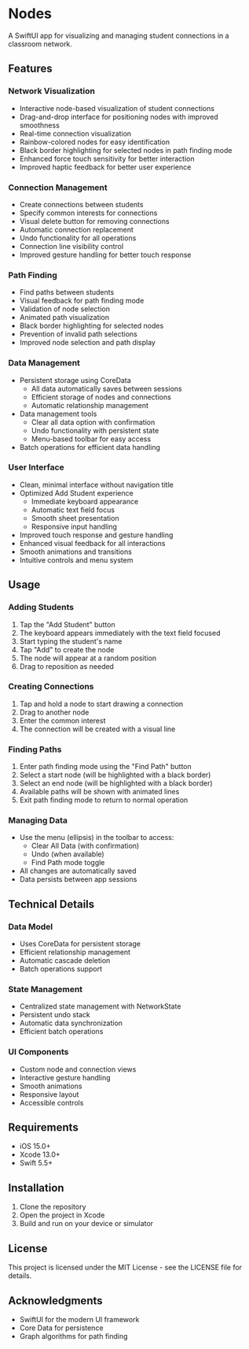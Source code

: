 # Nodes

A SwiftUI app for visualizing and managing student connections in a classroom network.

## Features

### Network Visualization
- Interactive node-based visualization of student connections
- Drag-and-drop interface for positioning nodes with improved smoothness
- Real-time connection visualization
- Rainbow-colored nodes for easy identification
- Black border highlighting for selected nodes in path finding mode
- Enhanced force touch sensitivity for better interaction
- Improved haptic feedback for better user experience

### Connection Management
- Create connections between students
- Specify common interests for connections
- Visual delete button for removing connections
- Automatic connection replacement
- Undo functionality for all operations
- Connection line visibility control
- Improved gesture handling for better touch response

### Path Finding
- Find paths between students
- Visual feedback for path finding mode
- Validation of node selection
- Animated path visualization
- Black border highlighting for selected nodes
- Prevention of invalid path selections
- Improved node selection and path display

### Data Management
- Persistent storage using CoreData
  - All data automatically saves between sessions
  - Efficient storage of nodes and connections
  - Automatic relationship management
- Data management tools
  - Clear all data option with confirmation
  - Undo functionality with persistent state
  - Menu-based toolbar for easy access
- Batch operations for efficient data handling

### User Interface
- Clean, minimal interface without navigation title
- Optimized Add Student experience
  - Immediate keyboard appearance
  - Automatic text field focus
  - Smooth sheet presentation
  - Responsive input handling
- Improved touch response and gesture handling
- Enhanced visual feedback for all interactions
- Smooth animations and transitions
- Intuitive controls and menu system

## Usage

### Adding Students
1. Tap the "Add Student" button
2. The keyboard appears immediately with the text field focused
3. Start typing the student's name
4. Tap "Add" to create the node
5. The node will appear at a random position
6. Drag to reposition as needed

### Creating Connections
1. Tap and hold a node to start drawing a connection
2. Drag to another node
3. Enter the common interest
4. The connection will be created with a visual line

### Finding Paths
1. Enter path finding mode using the "Find Path" button
2. Select a start node (will be highlighted with a black border)
3. Select an end node (will be highlighted with a black border)
4. Available paths will be shown with animated lines
5. Exit path finding mode to return to normal operation

### Managing Data
- Use the menu (ellipsis) in the toolbar to access:
  - Clear All Data (with confirmation)
  - Undo (when available)
  - Find Path mode toggle
- All changes are automatically saved
- Data persists between app sessions

## Technical Details

### Data Model
- Uses CoreData for persistent storage
- Efficient relationship management
- Automatic cascade deletion
- Batch operations support

### State Management
- Centralized state management with NetworkState
- Persistent undo stack
- Automatic data synchronization
- Efficient batch operations

### UI Components
- Custom node and connection views
- Interactive gesture handling
- Smooth animations
- Responsive layout
- Accessible controls

## Requirements
- iOS 15.0+
- Xcode 13.0+
- Swift 5.5+

## Installation
1. Clone the repository
2. Open the project in Xcode
3. Build and run on your device or simulator

## License
This project is licensed under the MIT License - see the LICENSE file for details.

## Acknowledgments

- SwiftUI for the modern UI framework
- Core Data for persistence
- Graph algorithms for path finding 